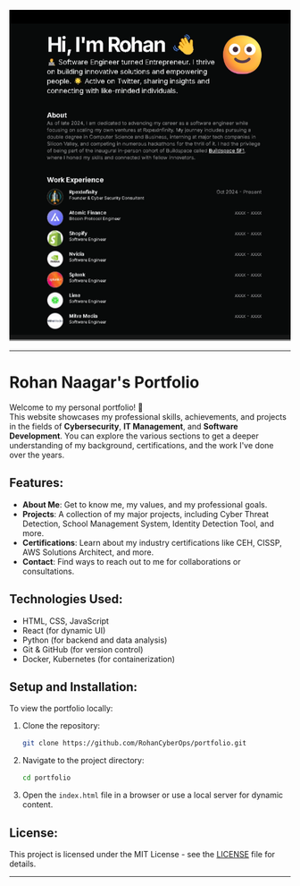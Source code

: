   
![Demo](public/image.png)

---

# Rohan Naagar's Portfolio

Welcome to my personal portfolio! 🚀  
This website showcases my professional skills, achievements, and projects in the fields of **Cybersecurity**, **IT Management**, and **Software Development**. You can explore the various sections to get a deeper understanding of my background, certifications, and the work I've done over the years.  

## Features:
- **About Me**: Get to know me, my values, and my professional goals.  
- **Projects**: A collection of my major projects, including Cyber Threat Detection, School Management System, Identity Detection Tool, and more.  
- **Certifications**: Learn about my industry certifications like CEH, CISSP, AWS Solutions Architect, and more.  
- **Contact**: Find ways to reach out to me for collaborations or consultations.

## Technologies Used:
- HTML, CSS, JavaScript
- React (for dynamic UI)
- Python (for backend and data analysis)
- Git & GitHub (for version control)
- Docker, Kubernetes (for containerization)

## Setup and Installation:
To view the portfolio locally:
1. Clone the repository:
   ```bash
   git clone https://github.com/RohanCyberOps/portfolio.git
   ```
2. Navigate to the project directory:
   ```bash
   cd portfolio
   ```
3. Open the `index.html` file in a browser or use a local server for dynamic content.

## License:
This project is licensed under the MIT License - see the [LICENSE](LICENSE) file for details.

---
